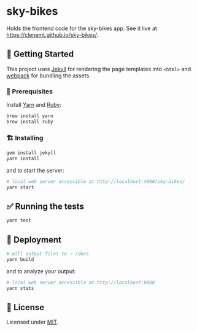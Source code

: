 # sky-bikes

Holds the frontend code for the sky-bikes app. See it live at https://clenemt.github.io/sky-bikes/.

## :tada: Getting Started

This project uses [Jekyll](https://jekyllrb.com/) for rendering the page templates into `<html>` and [webpack](https://webpack.js.org/) for bundling the assets.

### :memo: Prerequisites

Install [Yarn](https://github.com/yarnpkg/yarn) and [Ruby](https://www.ruby-lang.org/en/):

```sh
brew install yarn
brew install ruby
```

### :building_construction: Installing

```sh
gem install jekyll
yarn install
```

and to start the server:

```sh
# local web server accessible at http://localhost:4000/sky-bikes/
yarn start
```

## :white_check_mark: Running the tests

```sh
yarn test
```

## :rocket: Deployment

```sh
# will output files to → /docs
yarn build
```

and to analyze your output:

```sh
# local web server accessible at http://localhost:8888
yarn stats
```

## :page_facing_up: License

Licensed under [MIT](LICENSE.md).
